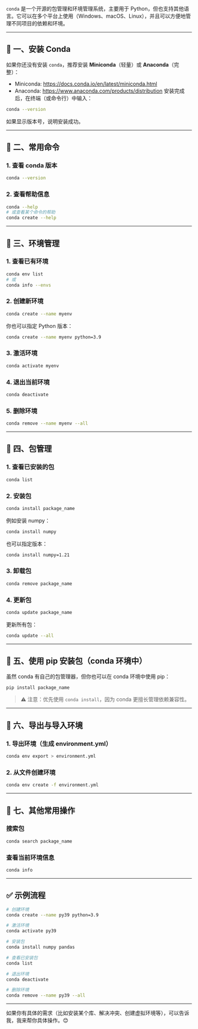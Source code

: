  `conda` 是一个开源的包管理和环境管理系统，主要用于 Python，但也支持其他语言。它可以在多个平台上使用（Windows、macOS、Linux），并且可以方便地管理不同项目的依赖和环境。

---
## 📌 一、安装 Conda
如果你还没有安装 `conda`，推荐安装 **Miniconda**（轻量）或 **Anaconda**（完整）：
- Miniconda: https://docs.conda.io/en/latest/miniconda.html
- Anaconda: https://www.anaconda.com/products/distribution
安装完成后，在终端（或命令行）中输入：
```bash
conda --version
```
 如果显示版本号，说明安装成功。

----
## 📌 二、常用命令
### 1. 查看 conda 版本
```bash
conda --version
```
### 2. 查看帮助信息
```bash
conda --help
# 或查看某个命令的帮助
conda create --help
```
---
## 📌 三、环境管理
### 1. 查看已有环境
```bash
conda env list
# 或
conda info --envs
```
### 2. 创建新环境
```bash
conda create --name myenv
```
你也可以指定 Python 版本：
```bash
conda create --name myenv python=3.9
```
### 3. 激活环境
```bash
conda activate myenv
```
### 4. 退出当前环境
```bash
conda deactivate
```
### 5. 删除环境
```bash
conda remove --name myenv --all
```
---
## 📌 四、包管理
### 1. 查看已安装的包
```bash
conda list
```
### 2. 安装包
```bash
conda install package_name
```
例如安装 numpy：
```bash
conda install numpy
```
也可以指定版本：
```bash
conda install numpy=1.21
```
### 3. 卸载包
```bash
conda remove package_name
```
### 4. 更新包
```bash
conda update package_name
```
更新所有包：
```bash
conda update --all
```
---
## 📌 五、使用 pip 安装包（conda 环境中）
虽然 conda 有自己的包管理器，但你也可以在 conda 环境中使用 pip：
```bash
pip install package_name
```
> ⚠️ 注意：优先使用 `conda install`，因为 conda 更擅长管理依赖兼容性。
---
## 📌 六、导出与导入环境
### 1. 导出环境（生成 environment.yml）
```bash
conda env export > environment.yml
```
### 2. 从文件创建环境
```bash
conda env create -f environment.yml
```
---
## 📌 七、其他常用操作
### 搜索包
```bash
conda search package_name
```
### 查看当前环境信息
```bash
conda info
```
---
## ✅ 示例流程
```bash
# 创建环境
conda create --name py39 python=3.9

# 激活环境
conda activate py39

# 安装包
conda install numpy pandas

# 查看已安装包
conda list

# 退出环境
conda deactivate

# 删除环境
conda remove --name py39 --all
```
---
如果你有具体的需求（比如安装某个库、解决冲突、创建虚拟环境等），可以告诉我，我来帮你具体操作。😊